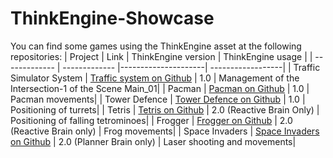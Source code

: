 # ThinkEngine-Showcase

You can find some games using the ThinkEngine asset at the following repositories:
|     Project   |      Link     | ThinkEngine version | ThinkEngine usage |
| ------------- | ------------- |---------------------| ------------------|
| Traffic Simulator System  | [Traffic system on Github](https://github.com/DeMaCS-UNICAL/ThinkEngine-Simulator-unity-traffic-simulation)  | 1.0 | Management of the Intersection-1 of the Scene Main_01|
| Pacman  | [Pacman on Github](https://github.com/DeMaCS-UNICAL/ThinkEngine-Pacman-2.0)  | 1.0 | Pacman movements|
| Tower Defence  | [Tower Defence on Github](https://github.com/DeMaCS-UNICAL/ThinkEngine-Games-TowerDefence)  | 1.0 | Positioning of turrets|
| Tetris  | [Tetris on Github](https://github.com/DeMaCS-UNICAL/ThinkEngine-Games-Tetris)  | 2.0 (Reactive Brain Only) | Positioning of falling tetrominoes|
| Frogger | [Frogger on Github](https://github.com/DeMaCS-UNICAL/ThinkEngine-Games-Frogger)  | 2.0 (Reactive Brain only) | Frog movements|
| Space Invaders | [Space Invaders on Github](https://github.com/DeMaCS-UNICAL/ThinkEngine-Games-Space-Invaders)  | 2.0 (Planner Brain only) | Laser shooting and movements|
